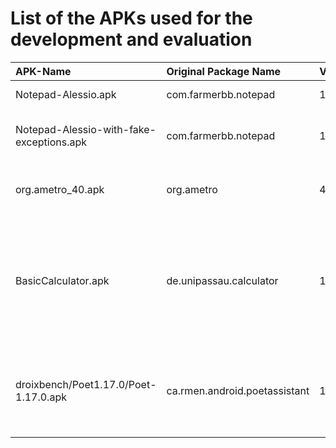 # List of the APKs used for the development and evaluation


|APK-Name    | Original Package Name | Version | Note|
|:-----------|:----------------------|:--------|:----|
|Notepad-Alessio.apk | com.farmerbb.notepad | 109 | Modified version with logging
|Notepad-Alessio-with-fake-exceptions.apk | com.farmerbb.notepad | 109 | Modified version /with injected Runtime Exceptions
|org.ametro_40.apk | org.ametro | 40 | This app uses backgroun/async tasks to download maps
|BasicCalculator.apk | de.unipassau.calculator | 1 | A very basic math expression evaluator, which uses two activities and throws an exception when entered a specific input (default: 13)
|droixbench/Poet1.17.0/Poet-1.17.0.apk | ca.rmen.android.poetassistant | 1.17.0 | One of the droixbench apps whose crash can be easily replicated. See instructions in the app dir.